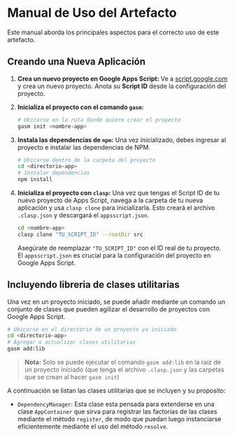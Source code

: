 # Manual de Uso del Artefacto

Este manual aborda los principales aspectos para el correcto uso de este artefacto.

## Creando una Nueva Aplicación

1. **Crea un nuevo proyecto en Google Apps Script:** Ve a [script.google.com](https://script.google.com) y crea un nuevo proyecto. Anota su **Script ID** desde la configuración del proyecto.
2. **Inicializa el proyecto con el comando `gasm`:**

    ```bash
    # Ubicarse en la ruta donde quiere crear el proyecto
    gasm init <nombre-app>
    ```

3. **Instala las dependencias de `npm`:** Una vez inicializado, debes ingresar al proyecto e instalar las dependencias de NPM.

    ```bash
    # Ubicarse dentro de la carpeta del proyecto
    cd <directorio-app>
    # Instalar dependencias
    npm install
    ```

4. **Inicializa el proyecto con `clasp`:**
    Una vez que tengas el Script ID de tu nuevo proyecto de Apps Script, navega a la carpeta de tu nueva aplicación y usa `clasp clone` para inicializarla. Esto creará el archivo `.clasp.json` y descargará el `appsscript.json`.

    ```bash
    cd <nombre-app>
    clasp clone "TU_SCRIPT_ID" --rootDir src
    ```

    Asegúrate de reemplazar `"TU_SCRIPT_ID"` con el ID real de tu proyecto. El `appsscript.json` es crucial para la configuración del proyecto en Google Apps Script.

## Incluyendo libreria de clases utilitarias

Una vez en un proyecto iniciado, se puede añadir mediante un comando un conjunto de clases que pueden agilizar el desarrollo de proyectos con Google Apps Script.

```bash
# Ubicarse en el directorio de un proyecto ya iniciado
cd <directorio-app>
# Agregar o actualizar clases utilitarias
gasm add:lib
```

> **Nota:** Solo se puede ejecutar el comando `gasm add:lib` en la raíz de un proyecto iniciado (que tenga el archivo `.clasp.json` y las carpetas que se crean al hacer `gasm init`)

A continuación se listan las clases utilitarias que se incluyen y su proposito:

- `DependencyManager`: Esta clase esta pensada para extenderse en una clase `AppContainer` que sirva para registrar las factorias de las clases mediante el método `register`, de modo que puedan luego instanciarse eficientemente mediante el uso del método `resolve`.
